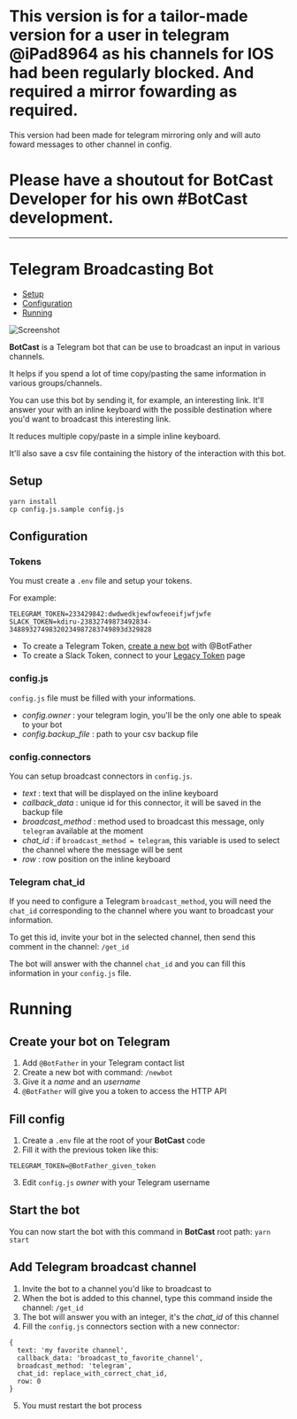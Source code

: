 # This version is for a tailor-made version for a user in telegram @iPad8964 as his channels for IOS had been regularly blocked. And required a mirror fowarding as required.

This version had been made for telegram mirroring only and will auto foward messages to other channel in config.

# Please have a shoutout for BotCast Developer for his own #BotCast development.

__________________________________________________________________________________________

# Telegram Broadcasting Bot

* [Setup](#setup)
* [Configuration](#configuration)
* [Running](#running)

 ![Screenshot](screenshot.png)

**BotCast** is a Telegram bot that can be use to broadcast an input in various channels.

It helps if you spend a lot of time copy/pasting the same information in various groups/channels.

You can use this bot by sending it, for example, an interesting link. It'll answer your with an inline keyboard with the possible destination where you'd want to broadcast this interesting link.

It reduces multiple copy/paste in a simple inline keyboard.

It'll also save a csv file containing the history of the interaction with this bot.


## Setup

```
yarn install
cp config.js.sample config.js
```

## Configuration

### Tokens

You must create a `.env` file and setup your tokens.

For example:

```
TELEGRAM_TOKEN=233429842:dwdwedkjewfowfeoeifjwfjwfe
SLACK_TOKEN=kdiru-23832749873492834-34889327498320234987283749893d329828
```

* To create a Telegram Token, [create a new bot](https://core.telegram.org/bots#6-botfather) with @BotFather
* To create a Slack Token, connect to your [Legacy Token](https://api.slack.com/custom-integrations/legacy-tokens) page

### config.js

`config.js` file must be filled with your informations.

* *config.owner* : your telegram login, you'll be the only one able to speak to your bot
* *config.backup_file* : path to your csv backup file

### config.connectors

You can setup broadcast connectors in `config.js`.

* *text* : text that will be displayed on the inline keyboard
* *callback_data* : unique id for this connector, it will be saved in the backup file
* *broadcast_method* : method used to broadcast this message, only `telegram` available at the moment
* *chat_id* : if `broadcast_method = telegram`, this variable is used to select the channel where the message will be sent
* *row* : row position on the inline keyboard

### Telegram chat_id

If you need to configure a Telegram `broadcast_method`, you will need the `chat_id` corresponding to the channel where you want to broadcast your information.

To get this id, invite your bot in the selected channel, then send this comment in the channel: `/get_id`

The bot will answer with the channel `chat_id` and you can fill this information in your `config.js` file.

# Running

## Create your bot on Telegram

1. Add `@BotFather` in your Telegram contact list
2. Create a new bot with command: `/newbot`
3. Give it a *name* and an *username*
4. `@BotFather` will give you a token to access the HTTP API

## Fill config

1. Create a `.env` file at the root of your **BotCast** code
2. Fill it with the previous token like this:

```
TELEGRAM_TOKEN=@BotFather_given_token
```

3. Edit `config.js` *owner* with your Telegram username

## Start the bot

You can now start the bot with this command in **BotCast** root path: `yarn start`

## Add Telegram broadcast channel

1. Invite the bot to a channel you'd like to broadcast to
2. When the bot is added to this channel, type this command inside the channel: `/get_id`
3. The bot will answer you with an integer, it's the *chat_id* of this channel
4. Fill the `config.js` connectors section with a new connector:

```
{
  text: 'my favorite channel',
  callback_data: 'broadcast_to_favorite_channel',
  broadcast_method: 'telegram',
  chat_id: replace_with_correct_chat_id,
  row: 0
}
```

5. You must restart the bot process
